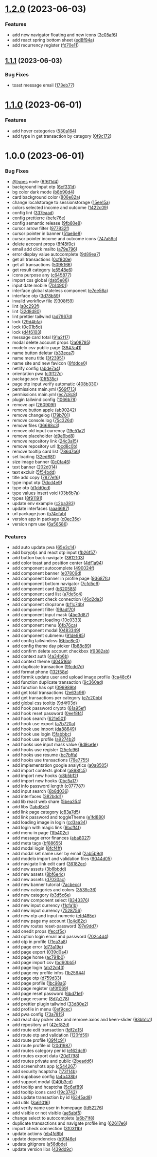 # [1.2.0](https://github.com/ialexanderbrito/finance/compare/v1.1.1...v1.2.0) (2023-06-03)


### Features

* add new navigator floating and new icons ([3c05af6](https://github.com/ialexanderbrito/finance/commit/3c05af6744144c3fe6d410741e1bac672ca24a3b))
* add react spring bottom sheet ([ed8f94a](https://github.com/ialexanderbrito/finance/commit/ed8f94a734b8f90cc9d2344249e6bc810f2374ce))
* add recurrency register ([fd70e11](https://github.com/ialexanderbrito/finance/commit/fd70e11774e5a0fbddf1869410693d3898ed4975))

## [1.1.1](https://github.com/ialexanderbrito/finance/compare/v1.1.0...v1.1.1) (2023-06-03)


### Bug Fixes

* toast message email ([173eb77](https://github.com/ialexanderbrito/finance/commit/173eb77494ca1f36b3fb8ef40299f23e9aff12a7))

# [1.1.0](https://github.com/ialexanderbrito/finance/compare/v1.0.0...v1.1.0) (2023-06-01)


### Features

* add hover categories ([530a164](https://github.com/ialexanderbrito/finance/commit/530a16426d556e25159f25e5246b9699cbd073ce))
* add type in get transaction by category ([0f9c172](https://github.com/ialexanderbrito/finance/commit/0f9c1724dfe2155f7dd61dcc28264078114fb364))

# 1.0.0 (2023-06-01)


### Bug Fixes

* [@types](https://github.com/types) node ([6f6f1d4](https://github.com/ialexanderbrito/finance/commit/6f6f1d454221803f4a17a0dd13cc44b4a4950e65))
* background input otp ([6cf331d](https://github.com/ialexanderbrito/finance/commit/6cf331d2ddd85f76d0f0ae9e5b288f155d00aaf8))
* bg color dark mode ([b8b90d4](https://github.com/ialexanderbrito/finance/commit/b8b90d4b323e030a7498b5e4f2cfaa0d7d666ab8))
* card background color ([808e82a](https://github.com/ialexanderbrito/finance/commit/808e82aab0e73f2364e35127f527112513912375))
* change localstorage to sessionstorage ([15ee15a](https://github.com/ialexanderbrito/finance/commit/15ee15a1f8b5d2932d722d32363fae46d99eb869))
* colors selected income and outcome ([1422c09](https://github.com/ialexanderbrito/finance/commit/1422c0999029e00636fc88c6a0b33f243b790a6c))
* config lint ([337eaad](https://github.com/ialexanderbrito/finance/commit/337eaadb9862b4e070f0d3efad7985af7ec24f0b))
* config prettierrc ([befe76e](https://github.com/ialexanderbrito/finance/commit/befe76e83614c77e3a52465d7551d7dcdb6119d1))
* config semantic release ([9fb80e8](https://github.com/ialexanderbrito/finance/commit/9fb80e89e9ca5f1f40a6de2688849df816dbaf13))
* cursor arrow filter ([977832f](https://github.com/ialexanderbrito/finance/commit/977832f48addf99d6ebd0b74f70c6c6125554bee))
* cursor pointer in banner ([51ae6e8](https://github.com/ialexanderbrito/finance/commit/51ae6e84c673231170fa3bad88a0bd1f2ab8c3f5))
* cursor pointer income and outcome icons ([747a59c](https://github.com/ialexanderbrito/finance/commit/747a59c77894bdd96c2b873f90c8002bb37412b1))
* delete account props ([8f48f0c](https://github.com/ialexanderbrito/finance/commit/8f48f0c71110102fc09e580e27787a2bcc488974))
* email add click mailto ([a79e796](https://github.com/ialexanderbrito/finance/commit/a79e796b3a9b32a16e495264f5a965aa6b05be2a))
* error display value autocomplete ([9d89ea7](https://github.com/ialexanderbrito/finance/commit/9d89ea73284f68a563e66738f7e7e960b74483a1))
* get all transactions ([0cf800e](https://github.com/ialexanderbrito/finance/commit/0cf800ea5724ca4ca7dba1facf224220bea3eadd))
* get all transactions ([5095166](https://github.com/ialexanderbrito/finance/commit/5095166ff60c126e49fd277ff6da7c7d5a442651))
* get result category ([e5548e6](https://github.com/ialexanderbrito/finance/commit/e5548e6c963f7ca5c92d62d67e997e1bcce60f5f))
* icons purpose any ([c645877](https://github.com/ialexanderbrito/finance/commit/c6458776263fea4b2ea079fa8a2cf8af352da463))
* import css global ([dab5e86](https://github.com/ialexanderbrito/finance/commit/dab5e86191b938cab888b5c741fd9501f2080352))
* input date mobile ([7b14901](https://github.com/ialexanderbrito/finance/commit/7b149010784293bef7665f16c5d98ea27415faea))
* interface global stateless component ([e7ee56a](https://github.com/ialexanderbrito/finance/commit/e7ee56a542a30db25342b1c2b065c25c6f84dc42))
* interface otp ([3d78b59](https://github.com/ialexanderbrito/finance/commit/3d78b598a33ee270f13621a39adf3c731900ed77))
* invalid workflow file ([9308f59](https://github.com/ialexanderbrito/finance/commit/9308f59214992f2b2add6e6447b5f3c86fa94975))
* lint ([a0c293f](https://github.com/ialexanderbrito/finance/commit/a0c293fabed4c36b67039fc850c69a697da91a3c))
* lint ([32d8d80](https://github.com/ialexanderbrito/finance/commit/32d8d80e328013c218e5d5aef64b818d0e9189cf))
* lint prettier tailwind ([ad7967d](https://github.com/ialexanderbrito/finance/commit/ad7967d5a0cdeae6371cd05e85c1cf435fb3d268))
* lock ([29d4bfa](https://github.com/ialexanderbrito/finance/commit/29d4bfa266b048264e4a4a229f9c837db86c1faa))
* lock ([0c01b5d](https://github.com/ialexanderbrito/finance/commit/0c01b5d4a43aecad249819ad5b359197729d0a35))
* lock ([d4f6103](https://github.com/ialexanderbrito/finance/commit/d4f6103af7767f782f50b09a2279ccbe68b55614))
* message card total ([91a2f17](https://github.com/ialexanderbrito/finance/commit/91a2f17b70cad641cbac19566c3445cc3c52b140))
* modal delete account props ([2a08795](https://github.com/ialexanderbrito/finance/commit/2a087953eb92770191ba8a90cfd4b1691be3ef59))
* modelo csv public page ([3947a41](https://github.com/ialexanderbrito/finance/commit/3947a413b02f025cf755a0a104f69ff20549f2e4))
* name button deletar ([b33eca7](https://github.com/ialexanderbrito/finance/commit/b33eca7c2fb7868c7645c5a5f17b408cb73290d2))
* name menu title ([3f23951](https://github.com/ialexanderbrito/finance/commit/3f239516974d8e6ac9fc8e0eb2da2643b76b8c0d))
* name site and new favicon ([6fddce0](https://github.com/ialexanderbrito/finance/commit/6fddce0d2bbef3a06bf09996351d92701d8d485d))
* netlify config ([abde7a4](https://github.com/ialexanderbrito/finance/commit/abde7a406c6d37bfc7b8d32cfd938404c9bac427))
* orientation pwa ([c3ff27c](https://github.com/ialexanderbrito/finance/commit/c3ff27c47af19fe94f0aba9dd6da4d4568203ee8))
* package.son ([0ff535c](https://github.com/ialexanderbrito/finance/commit/0ff535c65590554fca6281b750c1d842b7ac2509))
* page otp input verify automatic ([408b330](https://github.com/ialexanderbrito/finance/commit/408b3307df6af5563672f033965baf6f7d7b725d))
* permissions main.yml ([569f713](https://github.com/ialexanderbrito/finance/commit/569f7139c73eb13b4be0db723aeffc53c607e017))
* permissions main.yml ([ec7c8c8](https://github.com/ialexanderbrito/finance/commit/ec7c8c851b8982480631408dc474b172dfe14f35))
* plugin tailwind config ([1066b78](https://github.com/ialexanderbrito/finance/commit/1066b78ece8bfd5ffc9c1e9dcc1e63f4183baf0c))
* remove api ([260909f](https://github.com/ialexanderbrito/finance/commit/260909fe929a20e60e53b5e2b8b945082e3dd0be))
* remove button apple ([ab90242](https://github.com/ialexanderbrito/finance/commit/ab902420e3308a39fc8c3f76af69918d94a91faa))
* remove changelog ([179b701](https://github.com/ialexanderbrito/finance/commit/179b701fda068e3fb066173ba060a87877666e1e))
* remove console.log ([75c326d](https://github.com/ialexanderbrito/finance/commit/75c326d6aaa937b74686facd3cc142f52aef88ae))
* remove files ([36688c3](https://github.com/ialexanderbrito/finance/commit/36688c36147ad37517fd0b4a6bdd2186101c496f))
* remove old input currency ([19e51a2](https://github.com/ialexanderbrito/finance/commit/19e51a2bc784dac1c865de876a784d28a29d9c81))
* remove placeholder ([d9e9bd8](https://github.com/ialexanderbrito/finance/commit/d9e9bd8d6331a3f2636bbb24c4ff13571b46c9c7))
* remove repository link ([24c3a15](https://github.com/ialexanderbrito/finance/commit/24c3a1555b7152aa25524e6abc5196e67c3fa083))
* remove repository url ([bcd8c0b](https://github.com/ialexanderbrito/finance/commit/bcd8c0b8f43ef30e41e1d35b4207fddb1b426bb1))
* remove tooltip card list ([786d7b6](https://github.com/ialexanderbrito/finance/commit/786d7b6b4a194ec29fc8774d0ee125fef52249de))
* set loading ([32ed68f](https://github.com/ialexanderbrito/finance/commit/32ed68f5c12d44af5b516cdc412e0053208a43ad))
* size image banner ([0c0fa46](https://github.com/ialexanderbrito/finance/commit/0c0fa46daf6269b6ce9eecfc71fd8015859c8c5e))
* text banner ([202d014](https://github.com/ialexanderbrito/finance/commit/202d01487696375131bb09d4b8c4730728994c9f))
* text excluir ([5f54bdd](https://github.com/ialexanderbrito/finance/commit/5f54bdd083546abb4fc5c93bf5add9ab1062eb3e))
* title add copy ([7877ef6](https://github.com/ialexanderbrito/finance/commit/7877ef65a2ec6ffad438328e7de7f2f70b8d1393))
* type input otp ([7dcd4e9](https://github.com/ialexanderbrito/finance/commit/7dcd4e90e14369b4ac8b7de090a1d9fc3468e080))
* type otp ([d1dd0cd](https://github.com/ialexanderbrito/finance/commit/d1dd0cd32c2ce15367b484a70a8440e1f80da8c8))
* type values insert void ([03b6b7a](https://github.com/ialexanderbrito/finance/commit/03b6b7a67f834553fdf42b165deeabeebd59daa9))
* types ([8f91191](https://github.com/ialexanderbrito/finance/commit/8f9119157c77e755e3f3d5b1721a2272ff0c028d))
* update env example ([c2ba383](https://github.com/ialexanderbrito/finance/commit/c2ba383660c6166bb40ad11d784477b375532be8))
* update interfaces ([aaa6687](https://github.com/ialexanderbrito/finance/commit/aaa6687fae761c1926b4e52678ae281d77ae1321))
* url package.json ([b74cfab](https://github.com/ialexanderbrito/finance/commit/b74cfabdf64dfa7a436cc38330bcb5a5cf482e91))
* version app in package ([c0ec35c](https://github.com/ialexanderbrito/finance/commit/c0ec35c119361c64eac5ec255f2e2fce074c01d2))
* version npm use ([6a56586](https://github.com/ialexanderbrito/finance/commit/6a5658663b75dec9f3cccf0d8de7f656013a090d))


### Features

* add auto update pwa ([65e3c14](https://github.com/ialexanderbrito/finance/commit/65e3c149bf428e6107b95cf59bdc4b1980ac48b3))
* add bcryptjs and react otp input ([fb26f57](https://github.com/ialexanderbrito/finance/commit/fb26f575ea8c7d6a11c4884b9294583ee92b05dc))
* add button back navigate ([3612103](https://github.com/ialexanderbrito/finance/commit/3612103221239e1142fb2f0566417fb83c548812))
* add color toast and position center ([4df1a94](https://github.com/ialexanderbrito/finance/commit/4df1a94caaa6e64c6d02255433598a32c45b450c))
* add component autocomplete ([490024f](https://github.com/ialexanderbrito/finance/commit/490024f94dbac4e81d67a7b43ddb8bdd18ff8689))
* add component banner ([e07806d](https://github.com/ialexanderbrito/finance/commit/e07806de4fdbd8acc7f5261e91ec3544082f212e))
* add component banner in profile page ([93687fc](https://github.com/ialexanderbrito/finance/commit/93687fc14705063814213325678e854daff595df))
* add component bottom navigator ([7cfd5c6](https://github.com/ialexanderbrito/finance/commit/7cfd5c6993fec2391ddc103fa9778084af46a019))
* add component card ([b620585](https://github.com/ialexanderbrito/finance/commit/b62058512929f4ff7cc46141e16de261abfaa1ff))
* add component card list ([a7de5c4](https://github.com/ialexanderbrito/finance/commit/a7de5c42717c1bcf438af5cfec8c6c4c57b76f92))
* add component check connection ([46d2da2](https://github.com/ialexanderbrito/finance/commit/46d2da26bf00332df56fd4300cb62b17d8ca27bf))
* add component dropzone ([bf1c74b](https://github.com/ialexanderbrito/finance/commit/bf1c74b678927397dcb5d4082bef8cbde74bbc50))
* add component filter ([99adf70](https://github.com/ialexanderbrito/finance/commit/99adf70087f032bec58be39a9fb234894557fc61))
* add component input mask ([4be3d87](https://github.com/ialexanderbrito/finance/commit/4be3d87e8930a574e9cd8963a73e4aa794830379))
* add component loading ([10c0333](https://github.com/ialexanderbrito/finance/commit/10c03336223b5496bc2bd6c1a892f2875fded71b))
* add component menu ([6fb76ca](https://github.com/ialexanderbrito/finance/commit/6fb76caecc4065b57c332c42b3b5e40668c68191))
* add component modal ([0483349](https://github.com/ialexanderbrito/finance/commit/04833498f85ffa570e6c8112f478f051f3d3b73e))
* add component submenu ([91de985](https://github.com/ialexanderbrito/finance/commit/91de985772eaa6abbf1a92eaf80c140bd712f952))
* add config tailwindcss ([6bbe8e0](https://github.com/ialexanderbrito/finance/commit/6bbe8e00a3fd97feda91bf28828e9f05d2ad41f3))
* add config theme day picker ([1b88c89](https://github.com/ialexanderbrito/finance/commit/1b88c89fd25021e5fc59430de9ec8a61ba77e865))
* add confirm delete account checkbox ([f9382ab](https://github.com/ialexanderbrito/finance/commit/f9382ab778ebbdcff3ed8150797629778f77a70a))
* add context auth ([4a34b6b](https://github.com/ialexanderbrito/finance/commit/4a34b6b3ae05d855b3e450842ddd3e8d9a690c06))
* add context theme ([d04516b](https://github.com/ialexanderbrito/finance/commit/d04516b88c8cde3010711aec1532841153a8c495))
* add duplicate transaction ([9fcdd7d](https://github.com/ialexanderbrito/finance/commit/9fcdd7dd3b8e967d2d0d104c7fce5a117f708580))
* add format phone ([132f58e](https://github.com/ialexanderbrito/finance/commit/132f58e5770dd9c136a770b4291f084559765ac6))
* add formik update user and upload image profile ([fca48c6](https://github.com/ialexanderbrito/finance/commit/fca48c67be5f0ed44016c69a8e95c8410f153762))
* add function duplicate transaction ([9c360ad](https://github.com/ialexanderbrito/finance/commit/9c360ad984cec3bbf1e70fa125044c516bddc4b7))
* add function has opt ([099989b](https://github.com/ialexanderbrito/finance/commit/099989bba80689e8627249cd7d790ce0ac7de042))
* add get total transactions ([2e63c96](https://github.com/ialexanderbrito/finance/commit/2e63c967a8057a46f110f23436fa0fa5aa7b01e9))
* add get transactions per category ([e7c20bb](https://github.com/ialexanderbrito/finance/commit/e7c20bbcc43cd1a4356c16bf22c4bf36ca071c46))
* add global css tooltip ([9d4f03d](https://github.com/ialexanderbrito/finance/commit/9d4f03d20e7581e190f6d7cf0158b56c1bf477f7))
* add hook password crypto ([61a95ef](https://github.com/ialexanderbrito/finance/commit/61a95efec76767663e926f1ade4aa33ee6ec4c6f))
* add hook reset password ([0eef8f4](https://github.com/ialexanderbrito/finance/commit/0eef8f48a008d8e4df417ddbee12d5e2c8893dad))
* add hook search ([621e501](https://github.com/ialexanderbrito/finance/commit/621e50143f0f6ac6a1628a6373cdcc586f503cdb))
* add hook use export ([a7b720a](https://github.com/ialexanderbrito/finance/commit/a7b720a99c359ae302a680e633745b80cf33c6fc))
* add hook use import ([da88649](https://github.com/ialexanderbrito/finance/commit/da886499cd3f05bc47482863b22927c06bbe497a))
* add hook use login ([5fabbbc](https://github.com/ialexanderbrito/finance/commit/5fabbbca216551a541b9e34f5d45ece7302d2417))
* add hook use profile ([a9274b2](https://github.com/ialexanderbrito/finance/commit/a9274b2ea47a5c8ff0274cd23c1a7f64ae5d2d66))
* add hooks use input mask value ([9d9ce1e](https://github.com/ialexanderbrito/finance/commit/9d9ce1e2b012b848dd2bca31275109ccb84261bd))
* add hooks use register ([25efc96](https://github.com/ialexanderbrito/finance/commit/25efc964bea186602f0b888e2d5d59abe2720842))
* add hooks use resume ([bc7bffa](https://github.com/ialexanderbrito/finance/commit/bc7bffa3f61f5591d5fa0e95186d58232120162b))
* add hooks use transactions ([76e7755](https://github.com/ialexanderbrito/finance/commit/76e7755334e6977528c529332397d39cb0864908))
* add implementation google analytics ([a0a8505](https://github.com/ialexanderbrito/finance/commit/a0a8505331f8d2011cc98177fcd08f4ece3d5463))
* add import contexts global ([a898fc5](https://github.com/ialexanderbrito/finance/commit/a898fc5b65763c8e631cf309bfad2bbf9f46b67e))
* add import new hooks ([c8b5b12](https://github.com/ialexanderbrito/finance/commit/c8b5b12dc76434428699d7c2d180ee3526e512ef))
* add import new hooks ([0bc5a17](https://github.com/ialexanderbrito/finance/commit/0bc5a171fa32410af96e5a23cede0e6af3edb957))
* add info password length ([c077787](https://github.com/ialexanderbrito/finance/commit/c077787c6761067183fed0c85a4504c350257e64))
* add input search ([6b8d036](https://github.com/ialexanderbrito/finance/commit/6b8d036b2d6e84de9699826d8b52a30f238480bd))
* add interfaces ([382bdd1](https://github.com/ialexanderbrito/finance/commit/382bdd181f1ab4f0dfec369662119709af841b0b))
* add lib react web share ([5bea354](https://github.com/ialexanderbrito/finance/commit/5bea3543cdf554cdd6cf85ef72115e8c172e0d8a))
* add libs ([1abd8c5](https://github.com/ialexanderbrito/finance/commit/1abd8c5c562b72e9013dbafd257f12f51d1bf2a3))
* add link page category ([c83a7d5](https://github.com/ialexanderbrito/finance/commit/c83a7d5046996ce06892ee4cdccfdcf23c8bbbdf))
* add link password and toggleTheme ([e1fd880](https://github.com/ialexanderbrito/finance/commit/e1fd88073495b8ebd34792cf2fef716ae5637ca0))
* add loading image in login ([cd3aa34](https://github.com/ialexanderbrito/finance/commit/cd3aa346afbad356bb1d1f6ed12b0201c749ee6a))
* add login with magic link ([9bcff4f](https://github.com/ialexanderbrito/finance/commit/9bcff4ffc71fc8200a7a212e327d059307a87246))
* add menu in page ([1fb402c](https://github.com/ialexanderbrito/finance/commit/1fb402cb57de5d28cf13dce15ec6b0b70b8ad401))
* add message error finances ([aba8027](https://github.com/ialexanderbrito/finance/commit/aba8027281aae4898bbd269c750703b6195c16cd))
* add meta tags ([bf88655](https://github.com/ialexanderbrito/finance/commit/bf886550c31dbb0332541912f54f08f08537e4e3))
* add modal login ([8fcf4ff](https://github.com/ialexanderbrito/finance/commit/8fcf4ffedcb832dbb901ae44d372259c5cbbe612))
* add modal set name user by email ([2ab5b9d](https://github.com/ialexanderbrito/finance/commit/2ab5b9d48bdf48c97904bcc32c17c8c3565d781c))
* add modelo import and validation files ([9044d05](https://github.com/ialexanderbrito/finance/commit/9044d0563faec34b3b3d19bd95adde9b5802d298))
* add navigate link edit card ([36182ec](https://github.com/ialexanderbrito/finance/commit/36182ecb65eacf0763e61edf87f42a5a11f3ba7e))
* add new assets ([3b6bbdd](https://github.com/ialexanderbrito/finance/commit/3b6bbdddea9bdf530350091148a3dfcbeb502475))
* add new assets ([8bf6e4c](https://github.com/ialexanderbrito/finance/commit/8bf6e4ce11d5e449d7fbc97bf8967a0e8ccfcc1f))
* add new assets ([d7030ac](https://github.com/ialexanderbrito/finance/commit/d7030acdbaba3e688e820018ce45e3139c35bf6d))
* add new banner tutorial ([7acbecc](https://github.com/ialexanderbrito/finance/commit/7acbeccc37c66a5db00e5959ba1cd9c6172428cd))
* add new categories and colors ([3539c36](https://github.com/ialexanderbrito/finance/commit/3539c365c0295ad83a028a531d0e3d56ef28811b))
* add new category ([b3d5c6e](https://github.com/ialexanderbrito/finance/commit/b3d5c6ebaa182bfa5b4232a1fb62efe19a5eafbe))
* add new component select ([8343376](https://github.com/ialexanderbrito/finance/commit/83433766b5deb00cec91728f474901a2292b14a6))
* add new input currency ([f1cfa1b](https://github.com/ialexanderbrito/finance/commit/f1cfa1b290f3ed35163042ae8b121334898550a5))
* add new input currency ([7528756](https://github.com/ialexanderbrito/finance/commit/752875637e3a596a82aaea6ea5afec4fea2ab4e8))
* add new otp and input numeric ([efd485d](https://github.com/ialexanderbrito/finance/commit/efd485dbd70a825a59b89878d3233f7caa2a6276))
* add new page my account ([1c4d62c](https://github.com/ialexanderbrito/finance/commit/1c4d62c2c3cfbddbc702384ad74e24683e45d5ae))
* add new routes reset-password ([97e9dd7](https://github.com/ialexanderbrito/finance/commit/97e9dd766e4e5e59737fed06f211a3c9f5ffbbe6))
* add onedit props ([feccf5c](https://github.com/ialexanderbrito/finance/commit/feccf5ce61bf312fcc8749d35313d4b472ca4aff))
* add option login email and password ([702c4d4](https://github.com/ialexanderbrito/finance/commit/702c4d4749d9b5a730751b378f07883a94a0e68b))
* add otp in profile ([7fea3a8](https://github.com/ialexanderbrito/finance/commit/7fea3a87b811da7cbab6e7b874157e2f65542730))
* add page error ([d73a19e](https://github.com/ialexanderbrito/finance/commit/d73a19e744800c6ea59825a0f06f0d73d6e0680d))
* add page export ([039d0a4](https://github.com/ialexanderbrito/finance/commit/039d0a42d22daa119a1e7ce79e53500b88503aa4))
* add page home ([ac791b0](https://github.com/ialexanderbrito/finance/commit/ac791b084e10c0a610b02d3b37335e2d56f3dbfe))
* add page import csv ([bd60bb5](https://github.com/ialexanderbrito/finance/commit/bd60bb5c5abf0bcfbbfbe8d71c6168815a9b4a85))
* add page login ([ab22d43](https://github.com/ialexanderbrito/finance/commit/ab22d43be7e453f71383dd882d9fddd1b886deb8))
* add page my profile infos ([1b25644](https://github.com/ialexanderbrito/finance/commit/1b2564422553d77951ae2f374f028cadda431de5))
* add page otp ([d759d33](https://github.com/ialexanderbrito/finance/commit/d759d338157e7f40872bdd7b8411ef47e5481c9d))
* add page profile ([1bc98a6](https://github.com/ialexanderbrito/finance/commit/1bc98a6ba7cc7799a21ba4e4ed1028407bb966e8))
* add page register ([af0f069](https://github.com/ialexanderbrito/finance/commit/af0f069c5f1d502cac3265a5485482a68fc476c6))
* add page reset password ([6bd71e1](https://github.com/ialexanderbrito/finance/commit/6bd71e174b2cb23541cccb19987d05b1d5e4dcf9))
* add page resume ([8d7a278](https://github.com/ialexanderbrito/finance/commit/8d7a278888cbbb281241be1d99aec0d7dc4827a4))
* add prettier plugin tailwind ([33d80e2](https://github.com/ialexanderbrito/finance/commit/33d80e2d2bf1231422a4abe87faeb61be858718c))
* add profile in menu ([0ef9cec](https://github.com/ialexanderbrito/finance/commit/0ef9cec5f41b8a8cf0e0b02e109e5e0c22383603))
* add pwa config ([73a7815](https://github.com/ialexanderbrito/finance/commit/73a7815873824e7a3ffaece15bd4972110dfa95a))
* add react day picker xlsx and remove axios and keen-slider ([93bb1c1](https://github.com/ialexanderbrito/finance/commit/93bb1c1fc936206faa5834a42f186cab8116ec54))
* add repository url ([42ef82d](https://github.com/ialexanderbrito/finance/commit/42ef82d8b5acc5f34d49ad47ef1e6fa72c9fa14b))
* add route edit transaction ([fdf2d15](https://github.com/ialexanderbrito/finance/commit/fdf2d152e59d8528d59d312f8383ba55eddcbec6))
* add route otp and validation ([120fd59](https://github.com/ialexanderbrito/finance/commit/120fd59cde1157ef353b0da5fe6d89f670c86391))
* add route profile ([09f4c91](https://github.com/ialexanderbrito/finance/commit/09f4c91bf33b99bc2f75a535a83ea2dc7045d88c))
* add route profile id ([20d1987](https://github.com/ialexanderbrito/finance/commit/20d19879fb4a2344caa8e65760e8bdb874059a4a))
* add routes category per id ([e162dc9](https://github.com/ialexanderbrito/finance/commit/e162dc92f1c33cb592127660e09fe67803d9a2b0))
* add routes export data ([20d1798](https://github.com/ialexanderbrito/finance/commit/20d1798f2c3735defe70008736ef2187d5e2a054))
* add routes private and public ([2beadd6](https://github.com/ialexanderbrito/finance/commit/2beadd64e0d865008dd5a55ea34c3e3874ac15c8))
* add screenshots app ([c544267](https://github.com/ialexanderbrito/finance/commit/c544267981bee3ead5b66922e2160c3f86ddb931))
* add security hcaptcha ([173114b](https://github.com/ialexanderbrito/finance/commit/173114bcb9eee28c0cc079b24ce5409f049a0c6f))
* add supabase config ([a4b438b](https://github.com/ialexanderbrito/finance/commit/a4b438bc6d28cd89a1919f7edd829112bd4223e6))
* add support modal ([040b3cd](https://github.com/ialexanderbrito/finance/commit/040b3cda3a274ce8f11a667712d5871d4aad8c10))
* add tooltip and hcaptcha ([5c6ef89](https://github.com/ialexanderbrito/finance/commit/5c6ef89b4e77b0e2efd3b2615a0653e0dc146a3d))
* add tooltip icons card ([19c3742](https://github.com/ialexanderbrito/finance/commit/19c3742e2a237f19b1c51ea8ea2b27300c90a2b3))
* add update transaction by id ([6345ad8](https://github.com/ialexanderbrito/finance/commit/6345ad8106aa7122e1f3b192d492426da2f90ed0))
* add utils ([3a61016](https://github.com/ialexanderbrito/finance/commit/3a61016310703c148dca19a255d55975f64c1e59))
* add verify name user in homepage ([fd52276](https://github.com/ialexanderbrito/finance/commit/fd52276484d53c94d3b994a46689ea57b265252b))
* add visible or not visible ([ae5abf5](https://github.com/ialexanderbrito/finance/commit/ae5abf5e6b27b13c7a8ec50b9003ff39a809f039))
* change select to autocomplete ([a6b71f8](https://github.com/ialexanderbrito/finance/commit/a6b71f8af7f37a09cec50722900bed48557aa8ae))
* duplicate transactions and navigate profile img ([62617e6](https://github.com/ialexanderbrito/finance/commit/62617e6d93a8a14d71362c05aa9067fdf8df062c))
* import check connection ([3f0311b](https://github.com/ialexanderbrito/finance/commit/3f0311b445ab41e794c8ad90f73d973c988fa8b5))
* update actions ([eb4fd8b](https://github.com/ialexanderbrito/finance/commit/eb4fd8b0efecaf22211c794bfbb09fe1efad98e2))
* update dependencies ([b91f46e](https://github.com/ialexanderbrito/finance/commit/b91f46eb3b38dc9a6c80240fb6b52ac770f8cdfa))
* update gitignore ([a58dbde](https://github.com/ialexanderbrito/finance/commit/a58dbdee570098dafe489dc6f0695b35e964d034))
* update version libs ([439dd9c](https://github.com/ialexanderbrito/finance/commit/439dd9c395072614544a30cf498c5e1e53614699))
